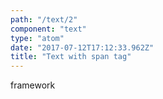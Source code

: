 ```yaml
---
path: "/text/2"
component: "text"
type: "atom"
date: "2017-07-12T17:12:33.962Z"
title: "Text with span tag"
---
```

<codeblock>
<Text.span color="text" fontSize={2}>
  framework
</Text.span>
</codeblock>
